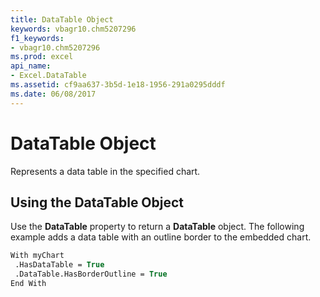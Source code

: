 ```yaml
---
title: DataTable Object
keywords: vbagr10.chm5207296
f1_keywords:
- vbagr10.chm5207296
ms.prod: excel
api_name:
- Excel.DataTable
ms.assetid: cf9aa637-3b5d-1e18-1956-291a0295dddf
ms.date: 06/08/2017
---
```



# DataTable Object

Represents a data table in the specified chart.


## Using the DataTable Object

Use the **DataTable** property to return a **DataTable** object. The following example adds a data table with an outline border to the embedded chart.


```vb
With myChart 
 .HasDataTable = True 
 .DataTable.HasBorderOutline = True 
End With
```


